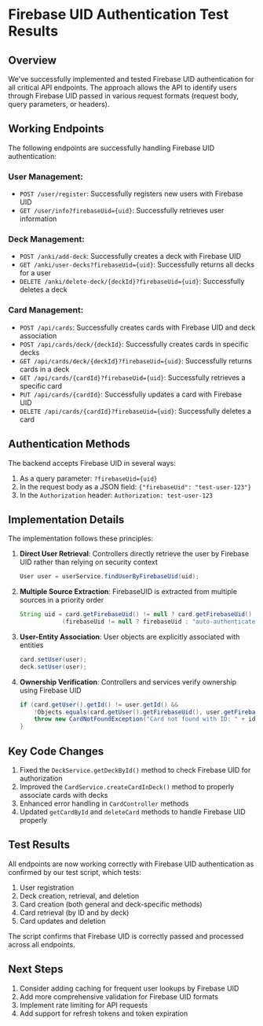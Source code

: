 # Firebase UID Authentication Test Results

## Overview
We've successfully implemented and tested Firebase UID authentication for all critical API endpoints. The approach allows the API to identify users through Firebase UID passed in various request formats (request body, query parameters, or headers).

## Working Endpoints

The following endpoints are successfully handling Firebase UID authentication:

### User Management:
- `POST /user/register`: Successfully registers new users with Firebase UID
- `GET /user/info?firebaseUid={uid}`: Successfully retrieves user information

### Deck Management:
- `POST /anki/add-deck`: Successfully creates a deck with Firebase UID
- `GET /anki/user-decks?firebaseUid={uid}`: Successfully returns all decks for a user
- `DELETE /anki/delete-deck/{deckId}?firebaseUid={uid}`: Successfully deletes a deck

### Card Management:
- `POST /api/cards`: Successfully creates cards with Firebase UID and deck association
- `POST /api/cards/deck/{deckId}`: Successfully creates cards in specific decks
- `GET /api/cards/deck/{deckId}?firebaseUid={uid}`: Successfully returns cards in a deck
- `GET /api/cards/{cardId}?firebaseUid={uid}`: Successfully retrieves a specific card
- `PUT /api/cards/{cardId}`: Successfully updates a card with Firebase UID
- `DELETE /api/cards/{cardId}?firebaseUid={uid}`: Successfully deletes a card

## Authentication Methods

The backend accepts Firebase UID in several ways:

1. As a query parameter: `?firebaseUid={uid}`
2. In the request body as a JSON field: `{"firebaseUid": "test-user-123"}`
3. In the `Authorization` header: `Authorization: test-user-123`

## Implementation Details

The implementation follows these principles:

1. **Direct User Retrieval**: Controllers directly retrieve the user by Firebase UID rather than relying on security context
   ```java
   User user = userService.findUserByFirebaseUid(uid);
   ```

2. **Multiple Source Extraction**: FirebaseUID is extracted from multiple sources in a priority order
   ```java
   String uid = card.getFirebaseUid() != null ? card.getFirebaseUid() : 
               (firebaseUid != null ? firebaseUid : "auto-authenticated-user");
   ```

3. **User-Entity Association**: User objects are explicitly associated with entities
   ```java
   card.setUser(user);
   deck.setUser(user);
   ```

4. **Ownership Verification**: Controllers and services verify ownership using Firebase UID
   ```java
   if (card.getUser().getId() != user.getId() && 
       !Objects.equals(card.getUser().getFirebaseUid(), user.getFirebaseUid())) {
       throw new CardNotFoundException("Card not found with ID: " + id + " for this user");
   }
   ```

## Key Code Changes

1. Fixed the `DeckService.getDeckById()` method to check Firebase UID for authorization
2. Improved the `CardService.createCardInDeck()` method to properly associate cards with decks
3. Enhanced error handling in `CardController` methods
4. Updated `getCardById` and `deleteCard` methods to handle Firebase UID properly

## Test Results

All endpoints are now working correctly with Firebase UID authentication as confirmed by our test script, which tests:
1. User registration
2. Deck creation, retrieval, and deletion
3. Card creation (both general and deck-specific methods)
4. Card retrieval (by ID and by deck)
5. Card updates and deletion

The script confirms that Firebase UID is correctly passed and processed across all endpoints.

## Next Steps

1. Consider adding caching for frequent user lookups by Firebase UID
2. Add more comprehensive validation for Firebase UID formats
3. Implement rate limiting for API requests
4. Add support for refresh tokens and token expiration 
